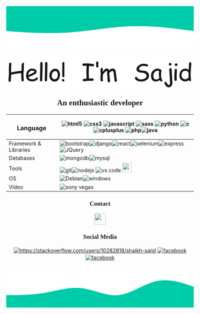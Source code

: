 <img src="https://raw.githubusercontent.com/shaikhsajid1111/shaikhsajid1111/master/upper_wave.svg">
<p align="center">
<img src="greeting.gif" align="center" >

<h2 align="center" style="font-family: 'Verdana';">An enthusiastic developer</h2>
<p>
<center>


| <h3>Language</h3> | <img src="https://www.flaticon.com/svg/static/icons/svg/226/226269.svg" alt="html5" width="25" height="25"/> <img src="https://www.flaticon.com/svg/static/icons/svg/732/732190.svg" alt="css3" width="25" height="25"/> <img src="https://www.flaticon.com/svg/static/icons/svg/919/919828.svg" alt="javascript" width="25" height="25"/> <img src="https://www.flaticon.com/svg/static/icons/svg/919/919831.svg" alt="sass" width="25" height="25"/> <img src="https://upload.wikimedia.org/wikipedia/commons/thumb/c/c3/Python-logo-notext.svg/110px-Python-logo-notext.svg.png" alt="python" width="25" height="25"/> <img src="https://img.icons8.com/color/344/c-programming.png" alt="c" width="25" height="25"/> <img src="https://www.flaticon.com/svg/static/icons/svg/919/919841.svg" alt="cplusplus" width="25" height="25"/> <img src="https://www.php.net//images/logos/new-php-logo.svg" alt="php" width="25" height="25"/><img src="https://www.vectorlogo.zone/logos/java/java-icon.svg" alt="java" width="25" height="25"/>|
| ---------| --------------------- |
| Framework & Libraries |<img src="https://upload.wikimedia.org/wikipedia/commons/thumb/b/b2/Bootstrap_logo.svg/512px-Bootstrap_logo.svg.png" alt="bootstrap" width="25" height="25"/><img src="https://static.djangoproject.com/img/logos/django-logo-positive.svg" alt="django" width="25" height="25"/><img src="https://cdn.worldvectorlogo.com/logos/react.svg" alt="react" width="25" height="25"/><img src="https://cdn.worldvectorlogo.com/logos/selenium-logo.svg" alt="selenium" width="25" height="25" /><img src="https://www.vectorlogo.zone/logos/expressjs/expressjs-ar21.svg" alt="express" width="25" height="25"/><img src="https://upload.wikimedia.org/wikipedia/commons/8/83/Jquery-icon.svg" alt="JQuery" width="25" height="25">|
| Databases |<img src="https://www.vectorlogo.zone/logos/mongodb/mongodb-icon.svg" alt="mongodb" width="25" height="25"/><img src="https://cdn.worldvectorlogo.com/logos/mysql.svg" alt="mysql" width="25" height="25"/> |
| Tools | <img src="https://www.vectorlogo.zone/logos/git-scm/git-scm-icon.svg" alt="git" width="25" height="25"/><img src="https://img.icons8.com/color/344/nodejs.png" alt="nodejs" width="25" height="25"/> <img src="https://cdn.worldvectorlogo.com/logos/visual-studio-code-1.svg" alt="vs code" width="25" height="25"/> <img src="https://ddo0fzhfvians.cloudfront.net/uploads/icons/png/16475775581551942134-512.png" width="25" height="25"> | 
| OS | <img src="https://www.debian.org/logos/openlogo-nd.svg" alt="Debian" width="25" height="25"><img src="https://upload.wikimedia.org/wikipedia/commons/5/5f/Windows_logo_-_2012.svg" alt="windows" width="25" height="25">|
| Video | <img src="https://upload.wikimedia.org/wikipedia/commons/3/39/Vegas_Pro_15.0.png" alt="sony vegas" width="25" height="25"/>| 
</center>



 
 

</p>


<h3 align="center" style="font-family: 'Ubuntu';"> Contact </h3>
<p align="center">
<a href="mailto:shaikhsajid11112000@gmail.com"><img src="https://upload.wikimedia.org/wikipedia/commons/4/45/New_Logo_Gmail.svg" align="center" height="30" width="30" /></a>
</p>

<h3 align="center" style="font-family: 'Ubuntu';"> Social Media </h3>
<p align="center">
<a href="https://instagram.com/shaikhsajid1111" target="_blank"><img align="center" src="https://upload.wikimedia.org/wikipedia/commons/1/13/CIS-A2K_Instagram_Icon_%28Pink%29.svg" alt="https://stackoverflow.com/users/10282818/shaikh-sajid" height="30" width="30" /></a>
<a href="https://facebook.com/shaikhsajid1111"><img align="center" src="https://upload.wikimedia.org/wikipedia/commons/5/51/Facebook_f_logo_%282019%29.svg" alt="facebook" height="30" width="30"/></a>
<a href="https://twitter.com/shaikhsajid1111"><img align="center" src="https://seeklogo.net/wp-content/uploads/2016/11/twitter-icon-circle-blue-logo-preview.png" alt="facebook" height="30" width="30" /></a>


</p>

<img src="lower_wave.svg"/>



